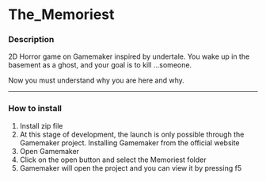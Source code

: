 # The_Memoriest

### Description

2D Horror game on Gamemaker inspired by undertale. You wake up in the basement as a ghost, and your goal is to kill ...someone. 

Now you must understand why you are here and why.

---
### How to install

1) Install zip file
2) At this stage of development, the launch is only possible through the Gamemaker project. Installing Gamemaker from the official website
3) Open Gamemaker
4) Click on the open button and select the Memoriest folder
5) Gamemaker will open the project and you can view it by pressing f5
